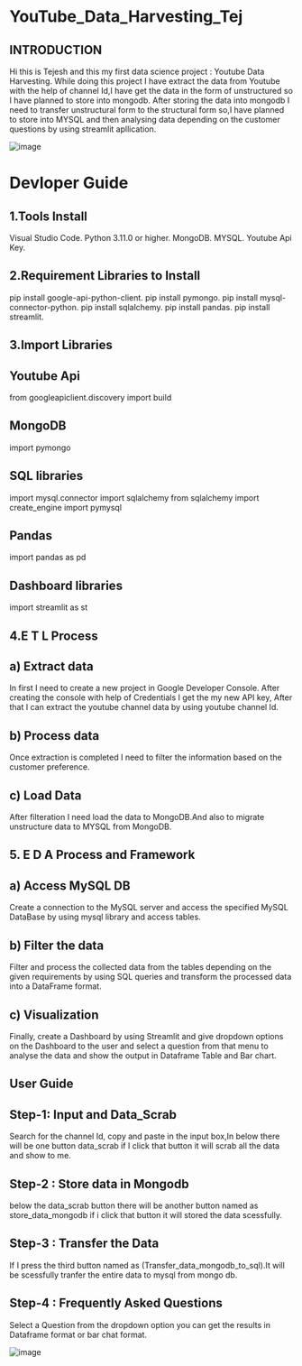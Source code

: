 # YouTube_Data_Harvesting_Tej
## INTRODUCTION
Hi this is Tejesh and this my first data science project : Youtube Data Harvesting. While doing this project I have extract the data from Youtube with the help of channel Id,I have get the data in the form of unstructured so I have planned to store into mongodb. After storing the data into mongodb I need to transfer unstructural form to the structural form so,I have planned to store into MYSQL and then analysing data depending on the customer questions by using streamlit apllication.


![image](https://github.com/Tejesh-25/YouTube_Data_Harvesting_Tej/assets/140998711/9550cf99-8b4a-49f8-bb93-01faa85b894c)

# Devloper Guide
## 1.Tools Install
  Visual Studio Code.
  Python 3.11.0 or higher.
  MongoDB.
  MYSQL.
  Youtube Api Key.

## 2.Requirement Libraries to Install
  pip install google-api-python-client.
  pip install pymongo.
  pip install mysql-connector-python.
  pip install sqlalchemy.
  pip install pandas.
  pip install streamlit.
  
## 3.Import Libraries
## Youtube Api
  from googleapiclient.discovery import build
## MongoDB
  import pymongo
  
## SQL libraries
  import mysql.connector
  import sqlalchemy
  from sqlalchemy import create_engine
  import pymysql
  
## Pandas
  import pandas as pd
## Dashboard libraries
  import streamlit as st
## 4.E T L Process
## a) Extract data
  In first I need to create a new project in Google Developer Console. After creating the console with help of Credentials I get the my new API key, After that I can          extract the youtube channel data by using youtube channel Id.
## b) Process data 
  Once extraction is completed I need to filter the information based on the customer preference.
## c) Load Data 
  After filteration I need load the data to MongoDB.And also to migrate unstructure data to MYSQL from MongoDB.
## 5. E D A Process and Framework
## a) Access MySQL DB
  Create a connection to the MySQL server and access the specified MySQL DataBase by using mysql library and access tables.
## b) Filter the data
  Filter and process the collected data from the tables depending on the given requirements by using SQL queries and transform the processed data into a DataFrame format.
## c) Visualization
  Finally, create a Dashboard by using Streamlit and give dropdown options on the Dashboard to the user and select a question from that menu to analyse the data and show      the output in Dataframe Table and Bar chart.
## User Guide 
## Step-1: Input and Data_Scrab 
  Search for the channel Id, copy and paste in the input box,In below there will be one button  data_scrab if I click that button it will scrab all the data and show to me.
## Step-2 : Store data in Mongodb
  below the data_scrab button there will be another button named as store_data_mongodb if i click that button it will stored the data scessfully.
## Step-3 : Transfer the Data
  If I press the third button named as (Transfer_data_mongodb_to_sql).It will be scessfully tranfer the entire data to mysql from mongo db.
## Step-4 : Frequently Asked Questions
  Select a Question from the dropdown option you can get the results in Dataframe format or bar chat format.
  
  ![image](https://github.com/Tejesh-25/YouTube_Data_Harvesting_Tej/assets/140998711/0b904d4e-9aed-4c17-b946-ce2cede1e845)


  
